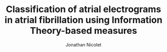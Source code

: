 ---
paperId: 19
author: Jonathan Nicolet
publicationauthor: Nicolet, J.
title: Classification of atrial electrograms in atrial fibrillation using Information Theory-based measures
pdf: Oral_Jonathan_NicoletV2
pitch: https://www.youtube.com/watch?v=peC5fGp189A&list=PLldrX-tcWesN8xf7KyeZAdS3KB1M8HWle&index=6&ab_channel=AccelAI
poster: Oral_Jonathan_Nicolet
alt: --
type: Oral
topic: General Machine Learning
link: 
conference: icml
year: 2019
tags: icml-2019-op
location: California, USA
---